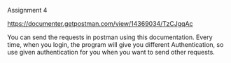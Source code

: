 Assignment 4

https://documenter.getpostman.com/view/14369034/TzCJgqAc 

You can send the requests in postman using this documentation. Every time, when you login, the program will give you different Authentication, so use given authentication for you when you want to send other requests.
